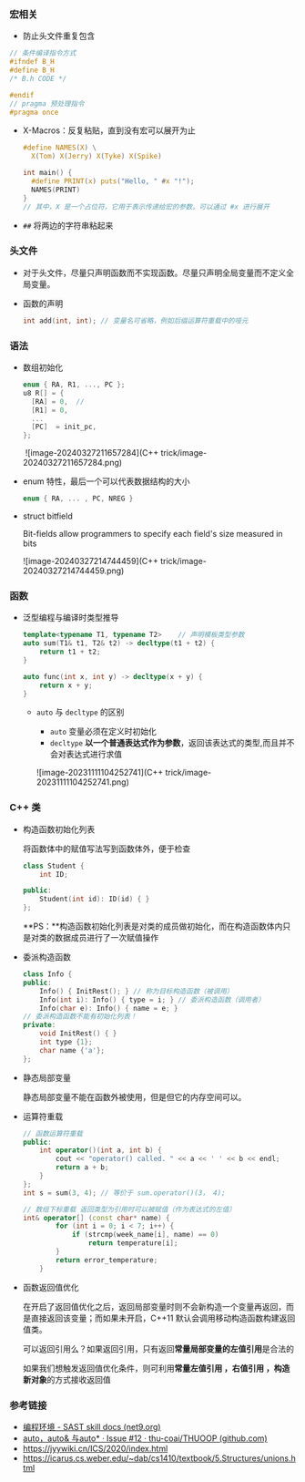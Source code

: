 ### 宏相关

-  防止头文件重复包含

  ```c++
  // 条件编译指令方式
  #ifndef B_H
  #define B_H
  /* B.h CODE */
  
  #endif 
  // pragma 预处理指令
  #pragma once
  ```

- X-Macros：反复粘贴，直到没有宏可以展开为止

  ```c
  #define NAMES(X) \
    X(Tom) X(Jerry) X(Tyke) X(Spike)
  
  int main() {
    #define PRINT(x) puts("Hello, " #x "!");
    NAMES(PRINT)
  }
  // 其中，X 是一个占位符，它用于表示传递给宏的参数。可以通过 #x 进行展开	
  ```

- `##` 将两边的字符串粘起来

### 头文件

- 对于头文件，尽量只声明函数而不实现函数。尽量只声明全局变量而不定义全局变量。

- 函数的声明

  ```cpp
  int add(int, int); // 变量名可省略，例如后缀运算符重载中的哑元
  ```

### 语法

- 数组初始化

  ```C
  enum { RA, R1, ..., PC };
  u8 R[] = {
    [RA] = 0,  // 
    [R1] = 0,
    ...
    [PC]  = init_pc,
  };
  ```

  ​	![image-20240327211657284](C++ trick/image-20240327211657284.png)

- enum 特性，最后一个可以代表数据结构的大小

  ```c
  enum { RA, ... , PC, NREG }
  ```

- struct bitfield

  Bit-fields allow programmers to specify each field's size measured in bits

  ![image-20240327214744459](C++ trick/image-20240327214744459.png)

### 函数

- 泛型编程与编译时类型推导

  ```cpp
  template<typename T1, typename T2>	// 声明模板类型参数
  auto sum(T1& t1, T2& t2) -> decltype(t1 + t2) {
      return t1 + t2;
  }
  
  auto func(int x, int y) -> decltype(x + y) {
      return x + y;
  }
  ```

  - `auto` 与 `decltype` 的区别

    - `auto` 变量必须在定义时初始化
    - `decltype` **以一个普通表达式作为参数**，返回该表达式的类型,而且并不会对表达式进行求值

    ![image-20231111104252741](C++ trick/image-20231111104252741.png)

### C++ 类

- 构造函数初始化列表

  将函数体中的赋值写法写到函数体外，便于检查

  ```cpp
  class Student {
      int ID;
  
  public:
      Student(int id): ID(id) { }
  };
  ```

  **PS：**构造函数初始化列表是对类的成员做初始化，而在构造函数体内只是对类的数据成员进行了一次赋值操作

- 委派构造函数

  ```cpp
  class Info {
  public:
      Info() { InitRest(); } // 称为目标构造函数（被调用）
      Info(int i): Info() { type = i; } // 委派构造函数（调用者）
      Info(char e): Info() { name = e; }
  // 委派构造函数不能有初始化列表！
  private:
      void InitRest() { }
      int type {1};
      char name {'a'};  
  };
  ```

- 静态局部变量

  静态局部变量不能在函数外被使用，但是但它的内存空间可以。

- 运算符重载

  ```cpp
  // 函数运算符重载
  public:
      int operator()(int a, int b) {
          cout << "operator() called. " << a << ' ' << b << endl;
          return a + b;
      }
  };
  int s = sum(3, 4); // 等价于 sum.operator()(3， 4);
  
  // 数组下标重载	返回类型为引用时可以被赋值（作为表达式的左值）
  int& operator[] (const char* name) {
          for (int i = 0; i < 7; i++) {
              if (strcmp(week_name[i], name) == 0) 
                  return temperature[i];
          }
          return error_temperature;
      }    
  ```

- 函数返回值优化

  ​	在开启了返回值优化之后，返回局部变量时则不会新构造一个变量再返回，而是直接返回该变量；而如果未开启，C++11 默认会调用移动构造函数构建返回值类。
  
  可以返回引用么？如果返回引用，只有返回**常量局部变量的左值引用**是合法的
  
  如果我们想触发返回值优化条件，则可利用**常量左值引用 ，右值引用 ，构造新对象**的方式接收返回值



### 参考链接

- [编程环境 - SAST skill docs (net9.org)](https://docs.net9.org/languages/c-oop/environment/)
- [auto，auto& 与auto* · Issue #12 · thu-coai/THUOOP (github.com)](https://github.com/thu-coai/THUOOP/issues/12)
- https://jyywiki.cn/ICS/2020/index.html
- https://icarus.cs.weber.edu/~dab/cs1410/textbook/5.Structures/unions.html